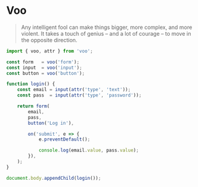 # Voo

> Any intelligent fool can make things bigger, more complex, and more violent. It takes a touch of genius – and a lot of courage – to move in the opposite direction.

```js
import { voo, attr } from 'voo';

const form   = voo('form');
const input  = voo('input');
const button = voo('button');

function login() {
    const email = input(attr('type', 'text'));
    const pass  = input(attr('type', 'password'));

    return form(
        email,
        pass,
        button('Log in'),

        on('submit', e => {
            e.preventDefault();

            console.log(email.value, pass.value);
        }),
    );
}

document.body.appendChild(login());
```
